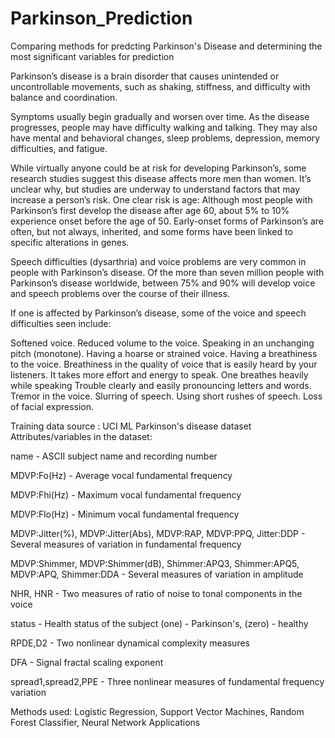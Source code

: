 # Parkinson_Prediction

Comparing methods for predcting Parkinson's Disease and determining the most significant variables for prediction

Parkinson’s disease is a brain disorder that causes unintended or uncontrollable movements, such as shaking, stiffness, and difficulty with balance and coordination.

Symptoms usually begin gradually and worsen over time. As the disease progresses, people may have difficulty walking and talking. They may also have mental and behavioral changes, sleep problems, depression, memory difficulties, and fatigue.

While virtually anyone could be at risk for developing Parkinson’s, some research studies suggest this disease affects more men than women. It’s unclear why, but studies are underway to understand factors that may increase a person’s risk. One clear risk is age: Although most people with Parkinson’s first develop the disease after age 60, about 5% to 10% experience onset before the age of 50. Early-onset forms of Parkinson’s are often, but not always, inherited, and some forms have been linked to specific alterations in genes.

Speech difficulties (dysarthria) and voice problems are very common in people with Parkinson’s disease. Of the more than seven million people with Parkinson’s disease worldwide, between 75% and 90% will develop voice and speech problems over the course of their illness.

If one is affected by Parkinson’s disease, some of the voice and speech difficulties seen include:

Softened voice. Reduced volume to the voice.
Speaking in an unchanging pitch (monotone).
Having a hoarse or strained voice.
Having a breathiness to the voice. Breathiness in the quality of voice that is easily heard by your listeners. It takes more effort and energy to speak. One breathes heavily while speaking
Trouble clearly and easily pronouncing letters and words.
Tremor in the voice.
Slurring of speech.
Using short rushes of speech.
Loss of facial expression.

Training data source : UCI ML Parkinson's disease dataset
Attributes/variables in the dataset:

name - ASCII subject name and recording number

MDVP:Fo(Hz) - Average vocal fundamental frequency

MDVP:Fhi(Hz) - Maximum vocal fundamental frequency

MDVP:Flo(Hz) - Minimum vocal fundamental frequency

MDVP:Jitter(%), MDVP:Jitter(Abs), MDVP:RAP, MDVP:PPQ, Jitter:DDP - Several measures of variation in fundamental frequency

MDVP:Shimmer, MDVP:Shimmer(dB), Shimmer:APQ3, Shimmer:APQ5, MDVP:APQ, Shimmer:DDA - Several measures of variation in amplitude

NHR, HNR - Two measures of ratio of noise to tonal components in the voice

status - Health status of the subject (one) - Parkinson's, (zero) - healthy

RPDE,D2 - Two nonlinear dynamical complexity measures

DFA - Signal fractal scaling exponent

spread1,spread2,PPE - Three nonlinear measures of fundamental frequency variation

Methods used: Logistic Regression, Support Vector Machines, Random Forest Classifier, Neural Network Applications
